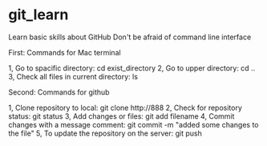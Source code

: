 # git_learn
Learn basic skills about GitHub 
Don't be afraid of command line interface

First: Commands for Mac terminal

1, Go to spacific directory: cd exist_directory
2, Go to upper directory: cd ..
3, Check all files in current directory: ls

Second: Commands for github

1, Clone repository to local: git clone http://888
2, Check for repository status: git status
3, Add changes or files: git add filename
4, Commit changes with a message comment: git commit -m "added some changes to the file"
5, To update the repository on the server: git push
